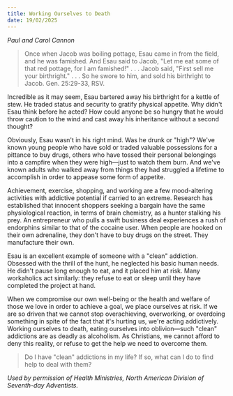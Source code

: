 ```yaml
---
title: Working Ourselves to Death
date: 19/02/2025
---
```


_Paul and Carol Cannon_

> <p></p>
> Once when Jacob was boiling pottage, Esau came in from the field, and he was famished. And Esau said to Jacob, "Let me eat some of that red pottage, for I am famished!" . . . Jacob said, "First sell me your birthright." . . . So he swore to him, and sold his birthright to Jacob. Gen. 25:29-33, RSV.

Incredible as it may seem, Esau bartered away his birthright for a kettle of stew. He traded status and security to gratify physical appetite. Why didn't Esau think before he acted? How could anyone be so hungry that he would throw caution to the wind and cast away his inheritance without a second thought?

Obviously, Esau wasn't in his right mind. Was he drunk or "high"? We've known young people who have sold or traded valuable possessions for a pittance to buy drugs, others who have tossed their personal belongings into a campfire when they were high—just to watch them burn. And we've known adults who walked away from things they had struggled a lifetime to accomplish in order to appease some form of appetite.

Achievement, exercise, shopping, and working are a few mood-altering activities with addictive potential if carried to an extreme. Research has established that innocent shoppers seeking a bargain have the same physiological reaction, in terms of brain chemistry, as a hunter stalking his prey. An entrepreneur who pulls a swift business deal experiences a rush of endorphins similar to that of the cocaine user. When people are hooked on their own adrenaline, they don't have to buy drugs on the street. They manufacture their own.

Esau is an excellent example of someone with a "clean" addiction. Obsessed with the thrill of the hunt, he neglected his basic human needs. He didn't pause long enough to eat, and it placed him at risk. Many workaholics act similarly: they refuse to eat or sleep until they have completed the project at hand.

When we compromise our own well-being or the health and welfare of those we love in order to achieve a goal, we place ourselves at risk. If we are so driven that we cannot stop overachieving, overworking, or overdoing something in spite of the fact that it's hurting us, we're acting addictively. Working ourselves to death, eating ourselves into oblivion—such "clean" addictions are as deadly as alcoholism. As Christians, we cannot afford to deny this reality, or refuse to get the help we need to overcome them.

> <callout></callout>
> Do I have "clean" addictions in my life? If so, what can I do to find help to deal with them?

_Used by permission of Health Ministries, North American Division of Seventh-day Adventists._